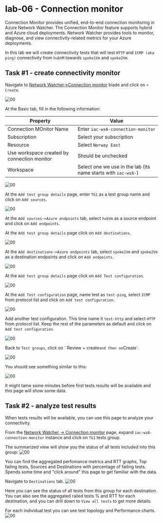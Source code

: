 # lab-06 - Connection monitor

Connection Monitor provides unified, end-to-end connection monitoring in Azure Network Watcher. The Connection Monitor feature supports hybrid and Azure cloud deployments. Network Watcher provides tools to monitor, diagnose, and view connectivity-related metrics for your Azure deployments.

In this lab we will create connectivity tests that will test `HTTP` and `ICMP (aka ping)` connectivity from `hubVM` towards `spoke1Vm` and `spoke2Vm`.

## Task #1 - create connectivity monitor

Navigate to [Network Watcher->Connection monitor](https://portal.azure.com/#view/Microsoft_Azure_Network/NetworkWatcherMenuBlade/~/connectionMonitor) blade and click on `+ Create`.

![00](../../assets/images/lab-06/cm0.png)

At the Basic tab, fill in the following information: 

| Property | Value |
|-------|-------|
| Connection MOnitor Name | Enter `iac-ws6-connection-monitor` |
| Subscription | Select your subscription |
| Resource | Select `Norway East` |
| Use workspace created by connection monitor | Should be unchecked |
| Workspace | Select one we use in the lab (its name starts with `iac-ws6-`) |

![00](../../assets/images/lab-06/cm1.png)

At the `Add test group details` page, enter `TG1` as a test group name and click on `Add sources`. 

![00](../../assets/images/lab-06/cm2.png)

At the `Add sources->Azure endpoints` tab, select `hubVm` as a source endpoint and click on `Add endpoints`. 

At the `Add test group details` page click on `Add destinations`. 

![00](../../assets/images/lab-06/cm3.png)

At the `Add destinations->Azure endpoints` tab, select `spoke1Vm` and `spoke2Vm` as a destination endpoints and click on `Add endpoints`.

![00](../../assets/images/lab-06/cm4.png)

At the `Add test group details` page click on `Add Test configuration`. 

![00](../../assets/images/lab-06/cm5.png)

At the `Add Test configuration` page, name test as `test-ping`, select `ICMP` from protocol list and click on `Add test configuration`.

![00](../../assets/images/lab-06/cm6.png)

Add another test configuration. This time name it `test-http` and select `HTTP` from protocol list. Keep the rest of the parameters as default and click on `Add test configuration`.

![00](../../assets/images/lab-06/cm7.png)

Back to `Test groups`, click on ``Review + create` and then on `Create`.

![00](../../assets/images/lab-06/cm8.png)

You should see something similar to this:

![00](../../assets/images/lab-06/cm9.png)

It might tame some minutes before first tests results will be available and this page will show some data. 

## Task #2 - analyze test results

When tests results will be available, you can use this page to analyze your connectivity.

From the [Network Watcher -> Connection monitor](https://portal.azure.com/#view/Microsoft_Azure_Network/NetworkWatcherMenuBlade/~/connectionMonitor) page, expand  `iac-ws6-connection-monitor` instance and click on `TG1` tests group.

The summarized view will show you the status of all tests included into this group:
![00](../../assets/images/lab-06/cm-details1.png)

You can find the aggregated perfomance metrics and RTT graphs, Top failing tests, Sources and Destinations with percentage of failing tests. Spends some time and "click around" this page to get familiar with the data.

Navigate to `Destinations` tab.
![00](../../assets/images/lab-06/cm-details2.png)

Here you can see the status of all tests from this group for each destination. You can also see the aggregated railed tests % and RTT for each destination, and you can drill down to `View all tests` to get more details.

For each individual test you can see test topology and Performance charts.
![00](../../assets/images/lab-06/cm-details3.png)
